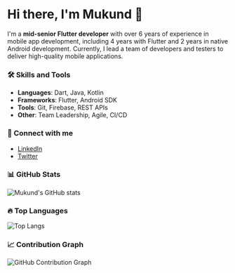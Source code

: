 # Hi there, I'm Mukund 👋

I'm a **mid-senior Flutter developer** with over 6 years of experience in mobile app development, including 4 years with Flutter and 2 years in native Android development. Currently, I lead a team of developers and testers to deliver high-quality mobile applications.

### 🛠️ Skills and Tools
- **Languages**: Dart, Java, Kotlin
- **Frameworks**: Flutter, Android SDK
- **Tools**: Git, Firebase, REST APIs
- **Other**: Team Leadership, Agile, CI/CD

### 🔗 Connect with me
- [LinkedIn](https://www.linkedin.com/in/mukund-pradhan/)
- [Twitter](https://x.com/twittme_mukund)

### 📊 GitHub Stats
![Mukund's GitHub stats](https://github-readme-stats.vercel.app/api?username=MySelfMukund&show_icons=true&theme=dark)

### 🔥 Top Languages
![Top Langs](https://github-readme-stats.vercel.app/api/top-langs/?username=MySelfMukund&layout=compact&theme=radical)

### 📈 Contribution Graph
![GitHub Contribution Graph](https://github-readme-activity-graph.cyclic.app/graph?username=MyselfMukund&theme=react-dark)


